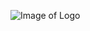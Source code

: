 ![Image of Logo](https://github.com/sammydowds/django-rest-automate-pm/djangorestautomatepm/ground_control.png)